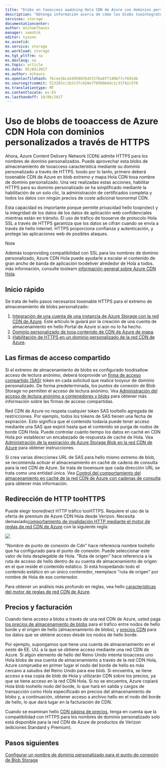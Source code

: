 ```yaml
---
title: "blobs en tooaccess aaaUsing Hola CDN de Azure con dominios personalizados a través de HTTPS"
description: "Obtenga información acerca de cómo los blobs toointegrate Hola CDN de Azure con tooaccess de almacenamiento de blobs con dominios personalizados a través de HTTPS"
services: storage
documentationcenter: 
author: michaelhauss
manager: vamshik
editor: tysonn
ms.assetid: 
ms.service: storage
ms.workload: storage
ms.tgt_pltfrm: na
ms.devlang: na
ms.topic: article
ms.date: 05/04/2017
ms.author: mihauss
ms.openlocfilehash: f6cee36ca5495983545f2f6a8ff140677cf6914b
ms.sourcegitcommit: 523283cc1b3c37c428e77850964dc1c33742c5f0
ms.translationtype: MT
ms.contentlocale: es-ES
ms.lasthandoff: 10/06/2017
---
```

# <a name="using-hello-azure-cdn-tooaccess-blobs-with-custom-domains-over-https"></a>Uso de blobs de tooaccess de Azure CDN Hola con dominios personalizados a través de HTTPS

Ahora, Azure Content Delivery Network (CDN) admite HTTPS para los nombres de dominio personalizados.
Puede aprovechar esta blobs de almacenamiento de tooaccess característica mediante su dominio personalizado a través de HTTPS. toodo por lo tanto, primero deberá tooenable CDN de Azure en blob extremo y mapa Hola CDN tooa nombre de dominio personalizado. Una vez realizadas estas acciones, habilitar HTTPS para su dominio personalizado se ha simplificado mediante la habilitación de un solo clic, la administración de certificados completa y todos los datos con ningún precios de coste adicional toonormal CDN.

Esta capacidad es importante porque permite privacidad hello tooprotect y la integridad de los datos de los datos de aplicación web confidenciales mientras están en tránsito. El uso de tráfico de tooserve de protocolo Hola SSL a través de HTTPS garantiza que los datos se cifran cuando se envía a través de hello internet. HTTPS proporciona confianza y autenticación, y protege las aplicaciones web de posibles ataques.

> [!NOTE]
> Además tooproviding compatibilidad con SSL para los nombres de dominio personalizado, Azure CDN Hola puede ayudarle a escalar el contenido de gran ancho de banda de aplicación toodeliver alrededor de Hola a todos.
> más información, consulte toolearn [información general sobre Azure CDN Hola](../../cdn/cdn-overview.md).
>
>

## <a name="quick-start"></a>Inicio rápido

Se trata de hello pasos necesarios tooenable HTTPS para el extremo de almacenamiento de blobs personalizado:

1.  [Integración de una cuenta de una instancia de Azure Storage con la red CDN de Azure](../../cdn/cdn-create-a-storage-account-with-cdn.md).
    Este artículo le guiará por la creación de una cuenta de almacenamiento en hello Portal de Azure si aún no lo ha hecho.
2.  [Dominio personalizado de tooa contenido de CDN de Azure de mapa](../../cdn/cdn-map-content-to-custom-domain.md).
3.  [Habilitación de HTTPS en un dominio personalizado de la red CDN de Azure](../../cdn/cdn-custom-ssl.md).

## <a name="shared-access-signatures"></a>Las firmas de acceso compartido

Si el extremo de almacenamiento de blobs es configurado toodisallow acceso de lectura anónimo, deberá tooprovide un [firma de acceso compartido (SAS)](../common/storage-dotnet-shared-access-signature-part-1.md?toc=%2fazure%2fstorage%2fblobs%2ftoc.json) token en cada solicitud que realice tooyour de dominio personalizado. De forma predeterminada, los puntos de conexión de Blob Storage no permiten el acceso de lectura anónimo. Vea [Administración del acceso de lectura anónimo a contenedores y blobs](storage-manage-access-to-resources.md) para obtener más información sobre las firmas de acceso compartidas.

Red CDN de Azure no respeta cualquier token SAS toohello agregada de restricciones. Por ejemplo, todos los tokens de SAS tienen una fecha de expiración. Esto significa que el contenido todavía puede tener acceso mediante una SAS que expiró hasta que el contenido se purga de nodos de borde CDN Hola. Puede controlar cuánto tiempo los datos en caché en CDN Hola por establecer un encabezado de respuesta de caché de Hola. Vea [Administración de la expiración de Azure Storage Blob en la red CDN de Azure](../../cdn/cdn-manage-expiration-of-blob-content.md) para obtener instrucciones.

Si crea varias direcciones URL de SAS para hello mismo extremo de blob, se recomienda activar el almacenamiento en caché de cadena de consulta para la red CDN de Azure. Se trata de tooensure que cada dirección URL se trata como una entidad única. Vea [Control del comportamiento del almacenamiento en caché de la red CDN de Azure con cadenas de consulta](../../cdn/cdn-query-string.md) para obtener más información.

## <a name="http-toohttps-redirection"></a>Redirección de HTTP tooHTTPS

Puede elegir tooredirect HTTP tráfico tooHTTPS. Requiere el uso de la oferta de premium de Azure CDN Hola desde Verizon. Necesita demasiado[comportamiento de invalidación HTTP mediante el motor de reglas de red CDN de Azure](../../cdn/cdn-rules-engine.md) con la siguiente regla:

![](./media/storage-https-custom-domain-cdn/redirect-to-https.png)

"Nombre de punto de conexión de Cdn" hace referencia nombre toohello que ha configurado para el punto de conexión. Puede seleccionar este valor de lista desplegable de Hola. "Ruta de origen" hace referencia a la ruta de acceso de hello dentro de su cuenta de almacenamiento de origen en el que reside el contenido estático.
Si está hospedando todo el contenido estático en un único contenedor, reemplace "ruta de origen" por nombre de Hola de ese contenedor.

Para obtener un análisis más profundo en reglas, vea hello [características del motor de reglas de red CDN de Azure](../../cdn/cdn-rules-engine-reference-features.md).

## <a name="pricing-and-billing"></a>Precios y facturación

Cuando tiene acceso a blobs a través de una red CDN de Azure, usted paga [los precios de almacenamiento de blobs](https://azure.microsoft.com/pricing/details/storage/blobs/) para el tráfico entre nodos de hello borde y el origen de hello (almacenamiento de blobs), y [precios CDN](https://azure.microsoft.com/pricing/details/cdn/) para los datos que se obtiene acceso desde los nodos de hello borde.

Por ejemplo, supongamos que tiene una cuenta de almacenamiento en el oeste de EE. UU. a la que se obtiene acceso mediante una red CDN de Azure. Si algún elemento de hello del Reino Unido intenta tooaccess uno Hola blobs de esa cuenta de almacenamiento a través de la red CDN Hola, Azure comprueba en primer lugar el nodo del borde de hello es más cercano a saludos del Reino Unido para ese blob. Si encuentra, se tiene acceso a esa copia de blob de Hola y utilizarán CDN sobre los precios, ya que se tiene acceso en la red CDN Hola. Si no se encuentra, Azure copiará Hola blob toohello nodo del borde, lo que hará en salida y cargos de transacción como Hola especificado en precios del almacenamiento de blobs y, a continuación, obtener acceso a archivo hello en el nodo del borde de hello, lo que dará lugar en la facturación de CDN.

Cuando se examinan hello [CDN página de precios](https://azure.microsoft.com/pricing/details/cdn/), tenga en cuenta que la compatibilidad con HTTPS para los nombres de dominio personalizado solo está disponible para la red CDN de Azure de productos de Verizon (ediciones Standard y Premium).

## <a name="next-steps"></a>Pasos siguientes

[Configurar un nombre de dominio personalizado para el punto de conexión de Blob Storage](storage-custom-domain-name.md)
